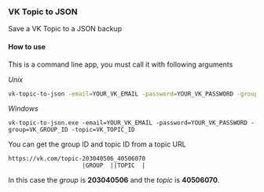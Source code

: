 ### VK Topic to JSON
Save a VK Topic to a JSON backup

#### How to use
This is a command line app, you must call it with following arguments

*Unix*
```bash
vk-topic-to-json -email=YOUR_VK_EMAIL -password=YOUR_VK_PASSWORD -group=VK_GROUP_ID -topic=VK_TOPIC_ID
```

*Windows*
```batch
vk-topic-to-json.exe -email=YOUR_VK_EMAIL -password=YOUR_VK_PASSWORD -group=VK_GROUP_ID -topic=VK_TOPIC_ID
```

You can get the group ID and topic ID from a topic URL

```
https://vk.com/topic-203040506_40506070
                     |GROUP  ||TOPIC  |
```

In this case the *group* is **203040506** and the *topic* is **40506070**.
